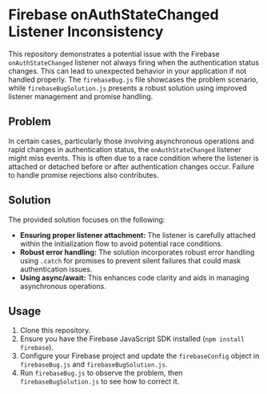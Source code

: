 # Firebase onAuthStateChanged Listener Inconsistency

This repository demonstrates a potential issue with the Firebase `onAuthStateChanged` listener not always firing when the authentication status changes.  This can lead to unexpected behavior in your application if not handled properly. The `firebaseBug.js` file showcases the problem scenario, while `firebaseBugSolution.js` presents a robust solution using improved listener management and promise handling.

## Problem

In certain cases, particularly those involving asynchronous operations and rapid changes in authentication status, the `onAuthStateChanged` listener might miss events. This is often due to a race condition where the listener is attached or detached before or after authentication changes occur.  Failure to handle promise rejections also contributes.

## Solution

The provided solution focuses on the following:

* **Ensuring proper listener attachment:** The listener is carefully attached within the initialization flow to avoid potential race conditions.
* **Robust error handling:**  The solution incorporates robust error handling using `.catch` for promises to prevent silent failures that could mask authentication issues.
* **Using async/await:**  This enhances code clarity and aids in managing asynchronous operations.

## Usage

1. Clone this repository.
2. Ensure you have the Firebase JavaScript SDK installed (`npm install firebase`).
3. Configure your Firebase project and update the `firebaseConfig` object in `firebaseBug.js` and `firebaseBugSolution.js`.
4. Run `firebaseBug.js` to observe the problem, then `firebaseBugSolution.js` to see how to correct it.